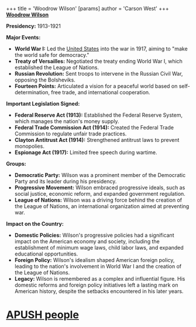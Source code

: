 +++
 title = 'Woodrow Wilson'
[params]
	author = 'Carson West'
+++
**[Woodrow Wilson](./../woodrow-wilson/)**

**Presidency:** 1913-1921

**Major Events:**

* **World War I:** Led the [United States](./../united-states/) into the war in 1917, aiming to "make the world safe for democracy."
* **Treaty of Versailles:** Negotiated the treaty ending World War I, which established the League of Nations.
* **Russian Revolution:** Sent troops to intervene in the Russian Civil War, opposing the Bolsheviks.
* **Fourteen Points:** Articulated a vision for a peaceful world based on self-determination, free trade, and international cooperation.

**Important Legislation Signed:**

* **Federal Reserve Act (1913):** Established the Federal Reserve System, which manages the nation's money supply.
* **Federal Trade Commission Act (1914):** Created the Federal Trade Commission to regulate unfair trade practices.
* **Clayton Antitrust Act (1914):** Strengthened antitrust laws to prevent monopolies.
* **Espionage Act (1917):** Limited free speech during wartime.

**Groups:**

* **Democratic Party:** Wilson was a prominent member of the Democratic Party and its leader during his presidency.
* **Progressive Movement:** Wilson embraced progressive ideals, such as social justice, economic reform, and expanded government regulation.
* **League of Nations:** Wilson was a driving force behind the creation of the League of Nations, an international organization aimed at preventing war.

**Impact on the Country:**

* **Domestic Policies:** Wilson's progressive policies had a significant impact on the American economy and society, including the establishment of minimum wage laws, child labor laws, and expanded educational opportunities.
* **Foreign Policy:** Wilson's idealism shaped American foreign policy, leading to the nation's involvement in World War I and the creation of the League of Nations.
* **Legacy:** Wilson is remembered as a complex and influential figure. His domestic reforms and foreign policy initiatives left a lasting mark on American history, despite the setbacks encountered in his later years.
# [APUSH people](./../apush-people/)